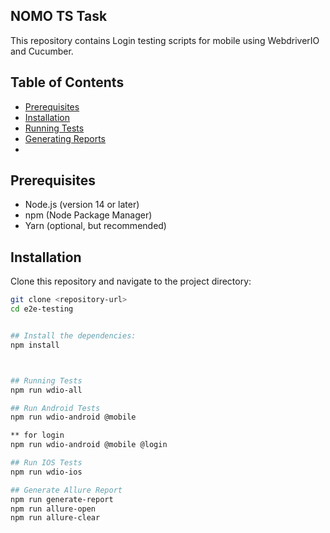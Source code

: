 ## NOMO TS Task

This repository contains Login testing scripts for mobile  using WebdriverIO and Cucumber.

## Table of Contents

- [Prerequisites](#prerequisites)
- [Installation](#installation)
- [Running Tests](#running-tests)
- [Generating Reports](#generating-reports)
-
## Prerequisites

- Node.js (version 14 or later)
- npm (Node Package Manager)
- Yarn (optional, but recommended)

## Installation

Clone this repository and navigate to the project directory:

```bash
git clone <repository-url>
cd e2e-testing


## Install the dependencies:
npm install



## Running Tests
npm run wdio-all

## Run Android Tests
npm run wdio-android @mobile 

** for login
npm run wdio-android @mobile @login

## Run IOS Tests
npm run wdio-ios

## Generate Allure Report
npm run generate-report
npm run allure-open
npm run allure-clear
